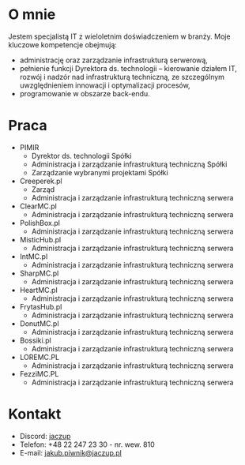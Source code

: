 # O mnie
Jestem specjalistą IT z wieloletnim doświadczeniem w branży. Moje kluczowe kompetencje obejmują:
- administrację oraz zarządzanie infrastrukturą serwerową,
- pełnienie funkcji Dyrektora ds. technologii – kierowanie działem IT, rozwój i nadzór nad infrastrukturą techniczną, ze szczególnym uwzględnieniem innowacji i optymalizacji procesów,
- programowanie w obszarze back-endu.

# Praca
- PIMIR
   * Dyrektor ds. technologii Spółki
   * Administracja i zarządzanie infrastrukturą techniczną Spółki
   * Zarządzanie wybranymi projektami Spółki
- Creeperek.pl
   * Zarząd
   * Administracja i zarządzanie infrastrukturą techniczną serwera
- ClearMC.pl
   * Administracja i zarządzanie infrastrukturą techniczną serwera
- PolishBox.pl
   * Administracja i zarządzanie infrastrukturą techniczną serwera
- MisticHub.pl
   * Administracja i zarządzanie infrastrukturą techniczną serwera
- IntMC.pl
   * Administracja i zarządzanie infrastrukturą techniczną serwera
- SharpMC.pl
   * Administracja i zarządzanie infrastrukturą techniczną serwera
- HeartMC.pl
   * Administracja i zarządzanie infrastrukturą techniczną serwera
- FrytasHub.pl
   * Administracja i zarządzanie infrastrukturą techniczną serwera
- DonutMC.pl
   * Administracja i zarządzanie infrastrukturą techniczną serwera
- Bossiki.pl
   * Administracja i zarządzanie infrastrukturą techniczną serwera
- LOREMC.PL
   * Administracja i zarządzanie infrastrukturą techniczną serwera
- FezziMC.PL
   * Administracja i zarządzanie infrastrukturą techniczną serwera

# Kontakt
- Discord: [jaczup](https://discord.com/users/629342482588499969)
- Telefon: +48 22 247 23 30 - nr. wew. 810
- E-mail: [jakub.piwnik@jaczup.pl](mailto:jakub.piwnik@jaczup.pl)
